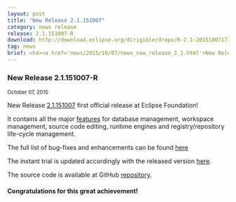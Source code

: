 ```yaml
---
layout: post
title: "New Release 2.1.151007"
category: news release
release: 2.1.151007-R
download: http://download.eclipse.org/dirigible/drops/R-2.1-201510071717/index.html
tag: news
brief: <h4><a href='news/2015/10/07/news_new_release_2_1.html'>New Release 2.1.151007</a></h4> <sub class="post-info">October 07, 2015</sub><br> First official release at Eclipse Foundation...<br>
---
```


### New Release 2.1.151007-R

<sub class="post-info">October 07, 2015</sub>
	
New Release [2.1.151007](https://wiki.eclipse.org/Dirigible/Downloads/2.1.151007-R)
first official release at Eclipse Foundation!

It contains all the major [features](https://projects.eclipse.org/projects/ecd.dirigible/releases/2.1) for 
database management, workspace management, source code editing, runtime engines and registry/repository life-cycle management.

The full list of bug-fixes and enhancements can be found [here](https://bugs.eclipse.org/bugs/buglist.cgi?cmdtype=runnamed&list_id=12828926&namedcmd=Dirigible%202.1%20Closed)

The instant trial is updated accordingly with the released version [here](http://trial.dirigible.io).

The source code is available at GitHub [repository](https://github.com/eclipse/dirigible/tree/2.1.151007-R).

#### Congratulations for this great achievement!
